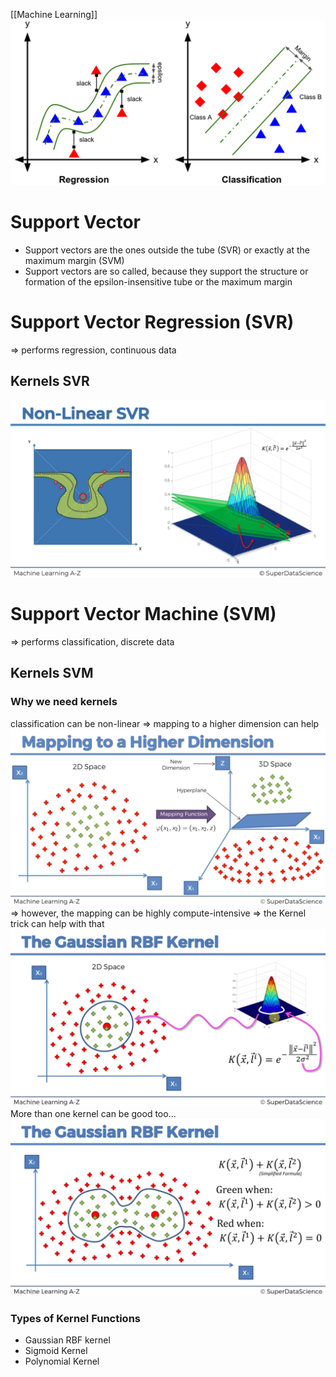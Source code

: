 [[Machine Learning]]
![](/assets/images/svm-1.png)

# Support Vector
- Support vectors are the ones outside the tube (SVR) or exactly at the maximum margin (SVM)
- Support vectors are so called, because they support the structure or formation of the epsilon-insensitive tube or the maximum margin

# Support Vector Regression  (SVR)
=> performs regression, continuous data

## Kernels SVR
![](/assets/images/svm-2.png)

# Support Vector Machine (SVM)
=> performs classification, discrete data

## Kernels SVM
### Why we need kernels
classification can be non-linear
=> mapping to a higher dimension can help
![](/assets/images/svm-3.png)
=> however, the mapping can be highly compute-intensive
=> the Kernel trick can help with that
![](/assets/images/svm-4.png)
More than one kernel can be good too...
![](/assets/images/svm-5.png)

### Types of Kernel Functions
- Gaussian RBF kernel
- Sigmoid Kernel
- Polynomial Kernel
